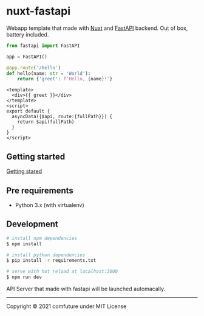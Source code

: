 # nuxt-fastapi

Webapp template that made with [Nuxt](https://nuxtjs.org/) and [FastAPI](https://fastapi.tiangolo.com/) backend. Out of box, battery included.

```python
from fastapi import FastAPI

app = FastAPI()

@app.route('/hello')
def hello(name: str = 'World'):
    return {'greet': f'Hello, {name}!'}
```

```vue
<template>
  <div>{{ greet }}</div>
</template>
<script>
export default {
  asyncData({$api, route:{fullPath}}) {
    return $api(fullPath)
  }
}
</script>
```

## Getting started

[Getting stared](https://github.com/comfuture/nuxt-fastapi/blob/main/content/getting-started.md)

## Pre requirements

- Python 3.x (with virtualenv)


## Development

```bash
# install npm dependencies
$ npm install

# install python dependencies
$ pip install -r requirements.txt

# serve with hot reload at localhost:3000
$ npm run dev
```

API Server that made with fastapi will be launched automacally.


----

Copyright &copy; 2021 comfuture under MIT License